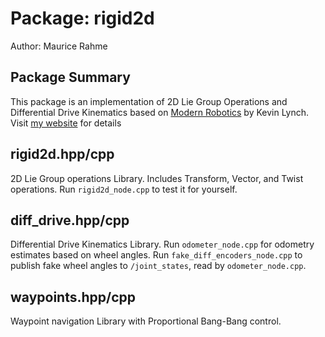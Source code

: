# Package: rigid2d
Author: Maurice Rahme

## Package Summary

This package is an implementation of 2D Lie Group Operations and Differential Drive Kinematics based on [Modern Robotics](http://hades.mech.northwestern.edu/index.php/Modern_Robotics) by Kevin Lynch. Visit [my website](https://moribots.github.io/project/ekfslam) for details

## rigid2d.hpp/cpp

2D Lie Group operations Library. Includes Transform, Vector, and Twist operations. Run `rigid2d_node.cpp` to test it for yourself.

## diff_drive.hpp/cpp

Differential Drive Kinematics Library. Run `odometer_node.cpp` for odometry estimates based on wheel angles. Run `fake_diff_encoders_node.cpp` to publish fake wheel angles to `/joint_states`, read by `odometer_node.cpp`.

## waypoints.hpp/cpp

Waypoint navigation Library with Proportional Bang-Bang control. 


